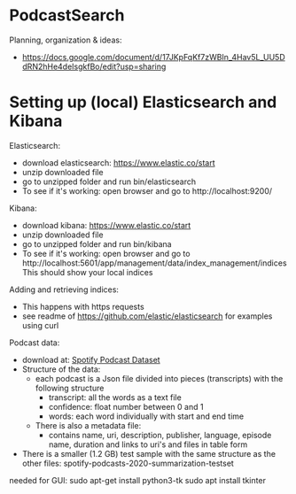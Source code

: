 # PodcastSearch

Planning, organization & ideas:
 * https://docs.google.com/document/d/17JKpFqKf7zWBIn_4Hav5L_UU5DdRN2hHe4deIsgkfBo/edit?usp=sharing



# Setting up (local) Elasticsearch and Kibana

Elasticsearch:
  * download elasticsearch: https://www.elastic.co/start
  * unzip downloaded file
  * go to unzipped folder and run bin/elasticsearch
  * To see if it's working: open browser and go to http://localhost:9200/
  
Kibana:
  * download kibana: https://www.elastic.co/start
  * unzip downloaded file
  * go to unzipped folder and run bin/kibana
  * To see if it's working: open browser and go to http://localhost:5601/app/management/data/index_management/indices This should show your local indices
 
Adding and retrieving indices:
  * This happens with https requests
  * see readme of https://github.com/elastic/elasticsearch for examples using curl

Podcast data:
  * download at: [Spotify Podcast Dataset](https://podcastsdataset.byspotify.com/)
  * Structure of the data: 
    * each podcast is a Json file divided into pieces (transcripts) with the following structure
      * transcript: all the words as a text file
      * confidence: float number between 0 and 1
      * words: each word individually with start and end time
    * There is also a metadata file:
      * contains name, uri, description, publisher, language, episode name, duration and links to uri's and files in table form
  * There is a smaller (1.2 GB) test sample with the same structure as the other files: spotify-podcasts-2020-summarization-testset
  
  
  
  needed for GUI:
  sudo apt-get install python3-tk
  sudo apt install tkinter

